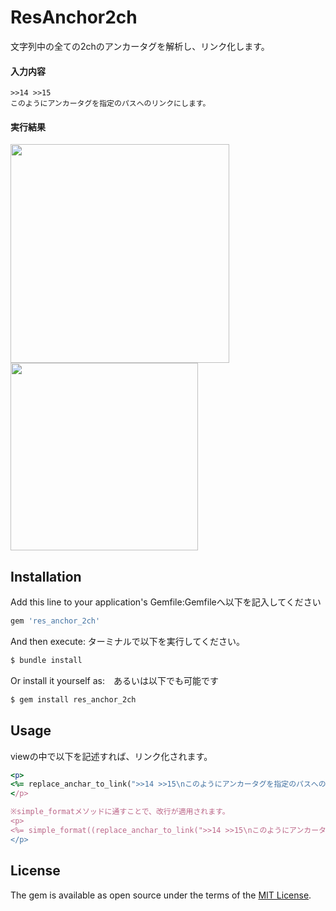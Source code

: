 # ResAnchor2ch
文字列中の全ての2chのアンカータグを解析し、リンク化します。

#### 入力内容
```
>>14 >>15
このようにアンカータグを指定のパスへのリンクにします。
```
#### 実行結果
<img src="https://i.imgur.com/AdOrqDY.png" width="350px">
<img src="https://i.imgur.com/YGFrFYF.png" width="300px">

## Installation
Add this line to your application's Gemfile:Gemfileへ以下を記入してください

```ruby
gem 'res_anchor_2ch'
```

And then execute: ターミナルで以下を実行してください。
```bash
$ bundle install
```

Or install it yourself as:　あるいは以下でも可能です
```bash
$ gem install res_anchor_2ch
```
## Usage
viewの中で以下を記述すれば、リンク化されます。
```ruby
<p>
<%= replace_anchar_to_link(">>14 >>15\nこのようにアンカータグを指定のパスへのリンクにします。", "/responses/") %>
</p>

※simple_formatメソッドに通すことで、改行が適用されます。
<p>
<%= simple_format((replace_anchar_to_link(">>14 >>15\nこのようにアンカータグを指定のパスへのリンクにします。", "/responses/")) %>
</p>
```

## License
The gem is available as open source under the terms of the [MIT License](http://opensource.org/licenses/MIT).
